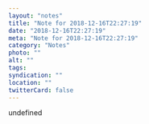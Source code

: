 ```yaml
---
layout: "notes"
title: "Note for 2018-12-16T22:27:19"
date: "2018-12-16T22:27:19"
meta: "Note for 2018-12-16T22:27:19"
category: "Notes"
photo: ""
alt: ""
tags:
syndication: ""
location: ""
twitterCard: false
---
```

undefined
